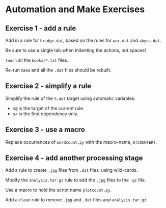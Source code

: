 Automation and Make Exercises
=============================

Exercise 1 - add a rule 
-----------------------

Add in a rule for `bridge.dat`, based on the rules for `war.dat` and
`abyss.dat`.

Be sure to use a single tab when indenting the actions, not spaces!

`touch` all the `books/*.txt` files.

Re-run `make` and all the `.dat` files should be rebuilt.

Exercise 2 - simplify a rule 
----------------------------

Simplify the rule of the `%.dat` target using automatic variables:

* `$@` is the target of the current rule.
* `$<` is the first dependency only.

Exercise 3 - use a macro
------------------------

Replace occurrences of `wordcount.py` with the macro-name,
`$(COUNTER)`.

Exercise 4 - add another processing stage
-----------------------------------------

Add a rule to create `.jpg` files from `.dat` files, using wild-cards.

Modify the `analysis.tar.gz` rule to add the `.jpg` files to the `.gz` file.

Use a macro to hold the script name `plotcount.py`.

Add a `clean` rule to remove `.jpg` and `.dat` files and `analysis.tar.gz`.